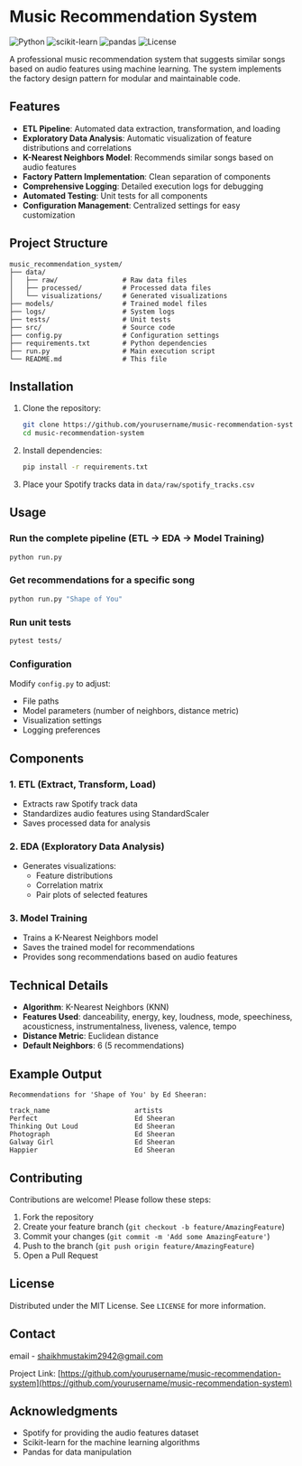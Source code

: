 # Music Recommendation System

![Python](https://img.shields.io/badge/Python-3.8%2B-blue)
![scikit-learn](https://img.shields.io/badge/scikit--learn-1.0%2B-orange)
![pandas](https://img.shields.io/badge/pandas-1.3%2B-brightgreen)
![License](https://img.shields.io/badge/License-MIT-green)

A professional music recommendation system that suggests similar songs based on audio features using machine learning. The system implements the factory design pattern for modular and maintainable code.

## Features

- **ETL Pipeline**: Automated data extraction, transformation, and loading
- **Exploratory Data Analysis**: Automatic visualization of feature distributions and correlations
- **K-Nearest Neighbors Model**: Recommends similar songs based on audio features
- **Factory Pattern Implementation**: Clean separation of components
- **Comprehensive Logging**: Detailed execution logs for debugging
- **Automated Testing**: Unit tests for all components
- **Configuration Management**: Centralized settings for easy customization

## Project Structure

```
music_recommendation_system/
├── data/
│   ├── raw/                # Raw data files
│   ├── processed/          # Processed data files
│   └── visualizations/     # Generated visualizations
├── models/                 # Trained model files
├── logs/                   # System logs
├── tests/                  # Unit tests
├── src/                    # Source code
├── config.py               # Configuration settings
├── requirements.txt        # Python dependencies
├── run.py                  # Main execution script
└── README.md               # This file
```

## Installation

1. Clone the repository:
   ```bash
   git clone https://github.com/yourusername/music-recommendation-system.git
   cd music-recommendation-system
   ```

2. Install dependencies:
   ```bash
   pip install -r requirements.txt
   ```

3. Place your Spotify tracks data in `data/raw/spotify_tracks.csv`

## Usage

### Run the complete pipeline (ETL → EDA → Model Training)
```bash
python run.py
```

### Get recommendations for a specific song
```bash
python run.py "Shape of You"
```

### Run unit tests
```bash
pytest tests/
```

### Configuration
Modify `config.py` to adjust:
- File paths
- Model parameters (number of neighbors, distance metric)
- Visualization settings
- Logging preferences

## Components

### 1. ETL (Extract, Transform, Load)
- Extracts raw Spotify track data
- Standardizes audio features using StandardScaler
- Saves processed data for analysis

### 2. EDA (Exploratory Data Analysis)
- Generates visualizations:
  - Feature distributions
  - Correlation matrix
  - Pair plots of selected features

### 3. Model Training
- Trains a K-Nearest Neighbors model
- Saves the trained model for recommendations
- Provides song recommendations based on audio features

## Technical Details

- **Algorithm**: K-Nearest Neighbors (KNN)
- **Features Used**: danceability, energy, key, loudness, mode, speechiness, acousticness, instrumentalness, liveness, valence, tempo
- **Distance Metric**: Euclidean distance
- **Default Neighbors**: 6 (5 recommendations)

## Example Output

```
Recommendations for 'Shape of You' by Ed Sheeran:

track_name                     artists
Perfect                        Ed Sheeran
Thinking Out Loud              Ed Sheeran
Photograph                     Ed Sheeran
Galway Girl                    Ed Sheeran
Happier                        Ed Sheeran
```

## Contributing

Contributions are welcome! Please follow these steps:

1. Fork the repository
2. Create your feature branch (`git checkout -b feature/AmazingFeature`)
3. Commit your changes (`git commit -m 'Add some AmazingFeature'`)
4. Push to the branch (`git push origin feature/AmazingFeature`)
5. Open a Pull Request

## License

Distributed under the MIT License. See `LICENSE` for more information.

## Contact

email - shaikhmustakim2942@gmail.com

Project Link: [https://github.com/yourusername/music-recommendation-system](https://github.com/yourusername/music-recommendation-system)

## Acknowledgments

- Spotify for providing the audio features dataset
- Scikit-learn for the machine learning algorithms
- Pandas for data manipulation
